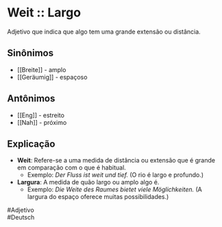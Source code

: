 # Weit :: Largo
Adjetivo que indica que algo tem uma grande extensão ou distância.

## Sinônimos
- [[Breite]] - amplo  
- [[Geräumig]] - espaçoso  

## Antônimos
- [[Eng]] - estreito  
- [[Nah]] - próximo  

## Explicação
- **Weit**: Refere-se a uma medida de distância ou extensão que é grande em comparação com o que é habitual.
  - Exemplo: *Der Fluss ist weit und tief.* (O rio é largo e profundo.)
- **Largura**: A medida de quão largo ou amplo algo é.
  - Exemplo: *Die Weite des Raumes bietet viele Möglichkeiten.* (A largura do espaço oferece muitas possibilidades.)

#Adjetivo  
#Deutsch  